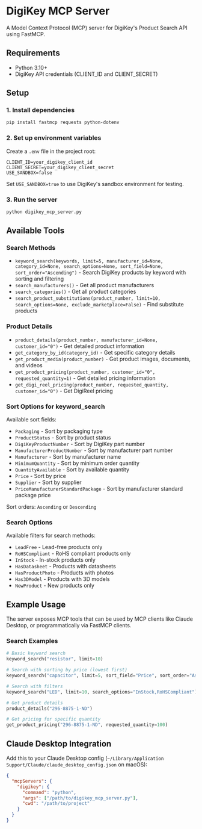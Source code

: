 # DigiKey MCP Server

A Model Context Protocol (MCP) server for DigiKey's Product Search API using FastMCP.

## Requirements

- Python 3.10+
- DigiKey API credentials (CLIENT_ID and CLIENT_SECRET)

## Setup

### 1. Install dependencies
```bash
pip install fastmcp requests python-dotenv
```

### 2. Set up environment variables
Create a `.env` file in the project root:
```
CLIENT_ID=your_digikey_client_id
CLIENT_SECRET=your_digikey_client_secret
USE_SANDBOX=false
```

Set `USE_SANDBOX=true` to use DigiKey's sandbox environment for testing.

### 3. Run the server
```bash
python digikey_mcp_server.py
```

## Available Tools

### Search Methods
- `keyword_search(keywords, limit=5, manufacturer_id=None, category_id=None, search_options=None, sort_field=None, sort_order="Ascending")` - Search DigiKey products by keyword with sorting and filtering
- `search_manufacturers()` - Get all product manufacturers
- `search_categories()` - Get all product categories
- `search_product_substitutions(product_number, limit=10, search_options=None, exclude_marketplace=False)` - Find substitute products

### Product Details
- `product_details(product_number, manufacturer_id=None, customer_id="0")` - Get detailed product information
- `get_category_by_id(category_id)` - Get specific category details
- `get_product_media(product_number)` - Get product images, documents, and videos
- `get_product_pricing(product_number, customer_id="0", requested_quantity=1)` - Get detailed pricing information
- `get_digi_reel_pricing(product_number, requested_quantity, customer_id="0")` - Get DigiReel pricing

### Sort Options for keyword_search
Available sort fields:
- `Packaging` - Sort by packaging type
- `ProductStatus` - Sort by product status
- `DigiKeyProductNumber` - Sort by DigiKey part number
- `ManufacturerProductNumber` - Sort by manufacturer part number
- `Manufacturer` - Sort by manufacturer name
- `MinimumQuantity` - Sort by minimum order quantity
- `QuantityAvailable` - Sort by available quantity
- `Price` - Sort by price
- `Supplier` - Sort by supplier
- `PriceManufacturerStandardPackage` - Sort by manufacturer standard package price

Sort orders: `Ascending` or `Descending`

### Search Options
Available filters for search methods:
- `LeadFree` - Lead-free products only
- `RoHSCompliant` - RoHS compliant products only
- `InStock` - In-stock products only
- `HasDatasheet` - Products with datasheets
- `HasProductPhoto` - Products with photos
- `Has3DModel` - Products with 3D models
- `NewProduct` - New products only

## Example Usage

The server exposes MCP tools that can be used by MCP clients like Claude Desktop, or programmatically via FastMCP clients.

### Search Examples
```python
# Basic keyword search
keyword_search("resistor", limit=10)

# Search with sorting by price (lowest first)
keyword_search("capacitor", limit=5, sort_field="Price", sort_order="Ascending")

# Search with filters
keyword_search("LED", limit=10, search_options="InStock,RoHSCompliant")

# Get product details
product_details("296-8875-1-ND")

# Get pricing for specific quantity
get_product_pricing("296-8875-1-ND", requested_quantity=100)
```

## Claude Desktop Integration

Add this to your Claude Desktop config (`~/Library/Application Support/Claude/claude_desktop_config.json` on macOS):

```json
{
  "mcpServers": {
    "digikey": {
      "command": "python",
      "args": ["/path/to/digikey_mcp_server.py"],
      "cwd": "/path/to/project"
    }
  }
}
``` 